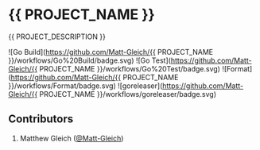# {{ PROJECT_NAME }}

{{ PROJECT_DESCRIPTION }}

![Go Build](https://github.com/Matt-Gleich/{{ PROJECT_NAME }}/workflows/Go%20Build/badge.svg)
![Go Test](https://github.com/Matt-Gleich/{{ PROJECT_NAME }}/workflows/Go%20Test/badge.svg)
![Format](https://github.com/Matt-Gleich/{{ PROJECT_NAME }}/workflows/Format/badge.svg)
![goreleaser](https://github.com/Matt-Gleich/{{ PROJECT_NAME }}/workflows/goreleaser/badge.svg)

## Contributors

1. Matthew Gleich ([@Matt-Gleich](http://www.github.com/Matt-Gleich))
